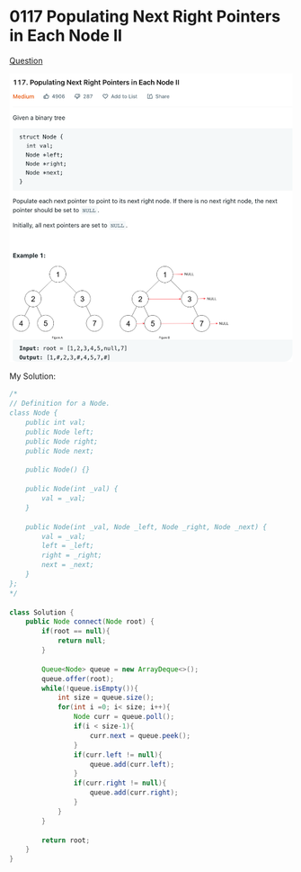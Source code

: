 # 0117 Populating Next Right Pointers in Each Node II

[Question](https://leetcode.com/problems/populating-next-right-pointers-in-each-node-ii/)

![](<../.gitbook/assets/image (1) (2) (3).png>)



My Solution:

```java
/*
// Definition for a Node.
class Node {
    public int val;
    public Node left;
    public Node right;
    public Node next;

    public Node() {}
    
    public Node(int _val) {
        val = _val;
    }

    public Node(int _val, Node _left, Node _right, Node _next) {
        val = _val;
        left = _left;
        right = _right;
        next = _next;
    }
};
*/

class Solution {
    public Node connect(Node root) {
        if(root == null){
            return null;
        }
        
        Queue<Node> queue = new ArrayDeque<>();
        queue.offer(root);
        while(!queue.isEmpty()){
            int size = queue.size();
            for(int i =0; i< size; i++){
                Node curr = queue.poll();
                if(i < size-1){
                    curr.next = queue.peek();
                }
                if(curr.left != null){
                    queue.add(curr.left);
                }
                if(curr.right != null){
                    queue.add(curr.right);
                }
            }
        }
        
        return root;
    }
}
```

